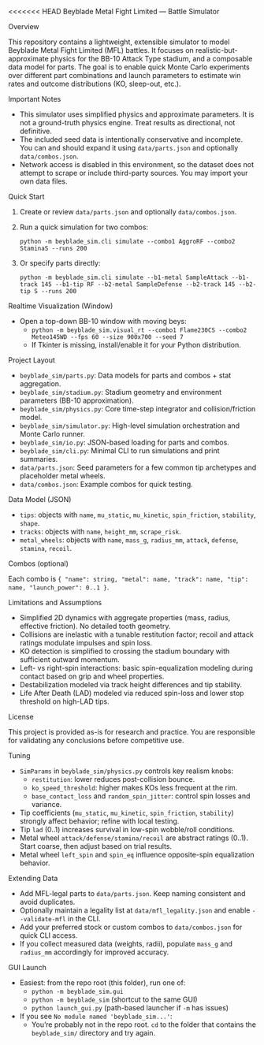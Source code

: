 <<<<<<< HEAD
Beyblade Metal Fight Limited — Battle Simulator

Overview

This repository contains a lightweight, extensible simulator to model Beyblade Metal Fight Limited (MFL) battles. It focuses on realistic-but-approximate physics for the BB-10 Attack Type stadium, and a composable data model for parts. The goal is to enable quick Monte Carlo experiments over different part combinations and launch parameters to estimate win rates and outcome distributions (KO, sleep-out, etc.).

Important Notes

- This simulator uses simplified physics and approximate parameters. It is not a ground-truth physics engine. Treat results as directional, not definitive.
- The included seed data is intentionally conservative and incomplete. You can and should expand it using `data/parts.json` and optionally `data/combos.json`.
- Network access is disabled in this environment, so the dataset does not attempt to scrape or include third-party sources. You may import your own data files.

Quick Start

1) Create or review `data/parts.json` and optionally `data/combos.json`.
2) Run a quick simulation for two combos:

   `python -m beyblade_sim.cli simulate --combo1 AggroRF --combo2 StaminaS --runs 200`

3) Or specify parts directly:

   `python -m beyblade_sim.cli simulate --b1-metal SampleAttack --b1-track 145 --b1-tip RF --b2-metal SampleDefense --b2-track 145 --b2-tip S --runs 200`

Realtime Visualization (Window)

- Open a top-down BB-10 window with moving beys:
  - `python -m beyblade_sim.visual_rt --combo1 Flame230CS --combo2 Meteo145WD --fps 60 --size 900x700 --seed 7`
  - If Tkinter is missing, install/enable it for your Python distribution.

Project Layout

- `beyblade_sim/parts.py`: Data models for parts and combos + stat aggregation.
- `beyblade_sim/stadium.py`: Stadium geometry and environment parameters (BB-10 approximation).
- `beyblade_sim/physics.py`: Core time-step integrator and collision/friction model.
- `beyblade_sim/simulator.py`: High-level simulation orchestration and Monte Carlo runner.
- `beyblade_sim/io.py`: JSON-based loading for parts and combos.
- `beyblade_sim/cli.py`: Minimal CLI to run simulations and print summaries.
- `data/parts.json`: Seed parameters for a few common tip archetypes and placeholder metal wheels.
- `data/combos.json`: Example combos for quick testing.

Data Model (JSON)

- `tips`: objects with `name`, `mu_static`, `mu_kinetic`, `spin_friction`, `stability`, `shape`.
- `tracks`: objects with `name`, `height_mm`, `scrape_risk`.
- `metal_wheels`: objects with `name`, `mass_g`, `radius_mm`, `attack`, `defense`, `stamina`, `recoil`.

Combos (optional)

Each combo is `{ "name": string, "metal": name, "track": name, "tip": name, "launch_power": 0..1 }`.

Limitations and Assumptions

- Simplified 2D dynamics with aggregate properties (mass, radius, effective friction). No detailed tooth geometry.
- Collisions are inelastic with a tunable restitution factor; recoil and attack ratings modulate impulses and spin loss.
- KO detection is simplified to crossing the stadium boundary with sufficient outward momentum.
- Left- vs right-spin interactions: basic spin-equalization modeling during contact based on grip and wheel properties.
- Destabilization modeled via track height differences and tip stability.
- Life After Death (LAD) modeled via reduced spin-loss and lower stop threshold on high-LAD tips.

License

This project is provided as-is for research and practice. You are responsible for validating any conclusions before competitive use.

Tuning

- `SimParams` in `beyblade_sim/physics.py` controls key realism knobs:
  - `restitution`: lower reduces post-collision bounce.
  - `ko_speed_threshold`: higher makes KOs less frequent at the rim.
  - `base_contact_loss` and `random_spin_jitter`: control spin losses and variance.
- Tip coefficients (`mu_static`, `mu_kinetic`, `spin_friction`, `stability`) strongly affect behavior; refine with local testing.
- Tip `lad` (0..1) increases survival in low-spin wobble/roll conditions.
- Metal wheel `attack/defense/stamina/recoil` are abstract ratings (0..1). Start coarse, then adjust based on trial results.
- Metal wheel `left_spin` and `spin_eq` influence opposite-spin equalization behavior.

Extending Data

- Add MFL-legal parts to `data/parts.json`. Keep naming consistent and avoid duplicates.
- Optionally maintain a legality list at `data/mfl_legality.json` and enable `--validate-mfl` in the CLI.
- Add your preferred stock or custom combos to `data/combos.json` for quick CLI access.
- If you collect measured data (weights, radii), populate `mass_g` and `radius_mm` accordingly for improved accuracy.

GUI Launch

- Easiest: from the repo root (this folder), run one of:
  - `python -m beyblade_sim.gui`
  - `python -m beyblade_sim` (shortcut to the same GUI)
  - `python launch_gui.py` (path-based launcher if `-m` has issues)
- If you see `No module named 'beyblade_sim...'`:
  - You’re probably not in the repo root. `cd` to the folder that contains the `beyblade_sim/` directory and try again.

